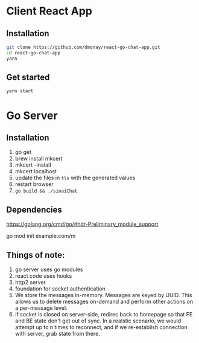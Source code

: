 # Client React App

## Installation

```bash
git clone https://github.com/dmonay/react-go-chat-app.git
cd react-go-chat-app
yarn
```

## Get started

```bash
yarn start
```

# Go Server

## Installation

1. go get
2. brew install mkcert
3. mkcert -install
4. mkcert localhost
5. update the files in `tls` with the generated values
6. restart browser
7. `go build && ./sinaiChat`

## Dependencies

https://golang.org/cmd/go/#hdr-Preliminary_module_support

go mod init example.com/m

## Things of note:

1. go server uses go modules
2. react code uses hooks
3. http2 server
4. foundation for socket authentication
5. We store the messages in-memory. Messages are keyed by UUID. This allows us to delete messages on-demand and perform other actions on a per-message level.
6. if socket is closed on server-side, redirec back to homepage so that FE and BE state don't get out of sync. In a realstic scenario, we would attempt up to n times to reconnect, and if we re-establish connection with server, grab state from there.
